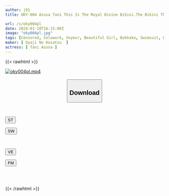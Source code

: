 ```yaml
---
author: j91
title: OKY-004 Azusa Tani This Is The Royal Divine Bikini.The Bikini That Has Hidden The Private Parts Of Many Girls From Showa Idols To Campaign Gals To Reiwa Gravure Idols Is Licked In Super Close-up Shots Of The Big Breasts, Beautiful Breasts, Shaved Pussy, Hairy Hair, Unprotected Armpits And Hair.I Will Never Take It Off. Fully Clothed AV With Loose And Exposed Parts

url: /v/oky004pl
date: 2024-01-10T16:15:00Z
image: "oky004pl.jpg"
tags: [Censored, Solowork, Voyeur, Beautiful Girl, Bukkake, Swimsuit, Lotion, Close Up	]
maker: [ Oyaji No Kosatsu  ]
actress: [ Tani Azusa ]
---
```



{{< rawhtml >}}

<div class="video" data-videoid="4oYRlb3kL0FKljX">
    <a href="javascript:;">
        <img src="/v/oky004pl/oky004pl.jpg" width="WIDTH" height="HEIGHT" alt="oky004pl.mp4" loading="lazy">
    </a>
</div>

<script type="text/javascript" src="https://j91.asia/asset/on-demand-st.js"></script>

<br>
  <link rel="stylesheet" href="https://j91.asia/asset/bs5.css">
  
  <center>
  <button class="btn btn-primary" type="button" data-bs-toggle="collapse" data-bs-target=".multi-collapse" aria-expanded="false" aria-controls="multiCollapseExample1 multiCollapseExample2"><h2>Download</h2></button></center>
</p>
<div class="row">
  <div class="col">
    <div class="collapse multi-collapse" id="multiCollapseExample1">
      <div class="card card-body">
	      	      <br>
<div class="buttons">  
<p><a href="https://streamtape.to/v/4oYRlb3kL0FKljX" target="_blank"><button class="btn-hover color-3"><i class="fa fa-download"></i> ST</button></a></p>
<p><a href="https://flaswish.com/lny8vhhnfa9r" target="_blank"><button class="btn-hover color-2"><i class="fa fa-download"></i> SW</button></a></p></div>
    </div>
  </div>
</div>
  <div class="col">
    <div class="collapse multi-collapse" id="multiCollapseExample2">
      <div class="card card-body">
	      <br>
<div class="buttons">
<p><a href="https://veev.to/d/CyzFDZOVXDXVTTvQ8PBQQA4a6gtna7PKgv4ugG" target="_blank"><button class="btn-hover color-9"><i class="fa fa-download"></i> VE</button></a></p>
<p><a href="https://filemoon.sx/d/83orjsruoqiz/OKY-004" target="_blank"><button class="btn-hover color-8"><i class="fa fa-download"></i> FM</button></a></p></div>
<br><br>
      </div>
    </div>
  </div>
</div>

{{< /rawhtml >}}